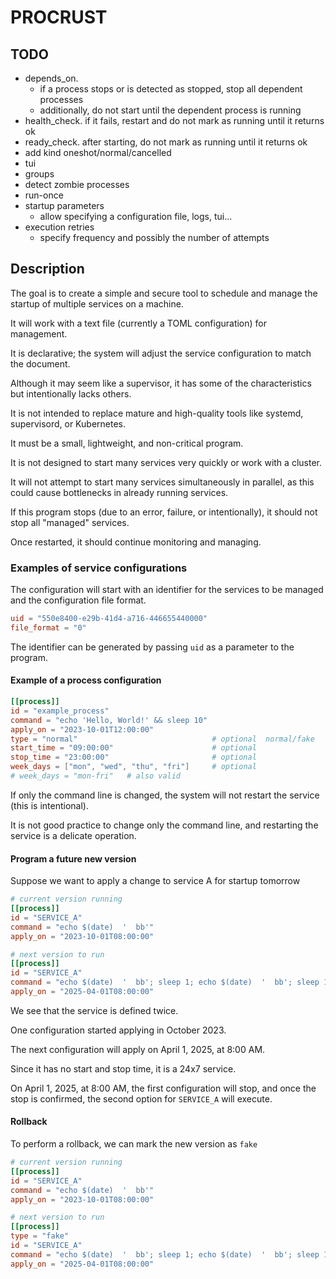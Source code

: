 # PROCRUST

## TODO

* depends_on.
    * if a process stops or is detected as stopped, stop all dependent processes
    * additionally, do not start until the dependent process is running
* health_check. if it fails, restart and do not mark as running until it returns ok
* ready_check. after starting, do not mark as running until it returns ok
* add kind oneshot/normal/cancelled
* tui
* groups
* detect zombie processes
* run-once
* startup parameters
    * allow specifying a configuration file, logs, tui...
* execution retries
    * specify frequency and possibly the number of attempts

## Description

The goal is to create a simple and secure tool to schedule and manage the startup of multiple services on a machine.

It will work with a text file (currently a TOML configuration) for management.

It is declarative; the system will adjust the service configuration to match the document.

Although it may seem like a supervisor, it has some of the characteristics but intentionally lacks others.

It is not intended to replace mature and high-quality tools like systemd, supervisord, or Kubernetes.

It must be a small, lightweight, and non-critical program.

It is not designed to start many services very quickly or work with a cluster.

It will not attempt to start many services simultaneously in parallel, as this could cause bottlenecks in already running services.

If this program stops (due to an error, failure, or intentionally), it should not stop all "managed" services.

Once restarted, it should continue monitoring and managing.

### Examples of service configurations

The configuration will start with an identifier for the services to be managed and the configuration file format.

```toml
uid = "550e8400-e29b-41d4-a716-446655440000"
file_format = "0"
```

The identifier can be generated by passing `uid` as a parameter to the program.

#### Example of a process configuration

```toml
[[process]]
id = "example_process"
command = "echo 'Hello, World!' && sleep 10"
apply_on = "2023-10-01T12:00:00"
type = "normal"                              # optional  normal/fake
start_time = "09:00:00"                      # optional
stop_time = "23:00:00"                       # optional
week_days = ["mon", "wed", "thu", "fri"]     # optional  
# week_days = "mon-fri"   # also valid
```

If only the command line is changed, the system will not restart the service (this is intentional).

It is not good practice to change only the command line, and restarting the service is a delicate operation.

#### Program a future new version

Suppose we want to apply a change to service A for startup tomorrow

```toml
# current version running
[[process]]
id = "SERVICE_A"
command = "echo $(date)  '  bb'"
apply_on = "2023-10-01T08:00:00"

# next version to run
[[process]]
id = "SERVICE_A"
command = "echo $(date)  '  bb'; sleep 1; echo $(date)  '  bb'; sleep 1; echo $(date)  '  bb'; sleep 1"
apply_on = "2025-04-01T08:00:00"
```

We see that the service is defined twice.

One configuration started applying in October 2023.

The next configuration will apply on April 1, 2025, at 8:00 AM.

Since it has no start and stop time, it is a 24x7 service.

On April 1, 2025, at 8:00 AM, the first configuration will stop, and once the stop is confirmed, the second option for `SERVICE_A` will execute.

#### Rollback

To perform a rollback, we can mark the new version as `fake`

```toml
# current version running
[[process]]
id = "SERVICE_A"
command = "echo $(date)  '  bb'"
apply_on = "2023-10-01T08:00:00"

# next version to run
[[process]]
type = "fake"
id = "SERVICE_A"
command = "echo $(date)  '  bb'; sleep 1; echo $(date)  '  bb'; sleep 1; echo $(date)  '  bb'; sleep 1"
apply_on = "2025-04-01T08:00:00"
```


